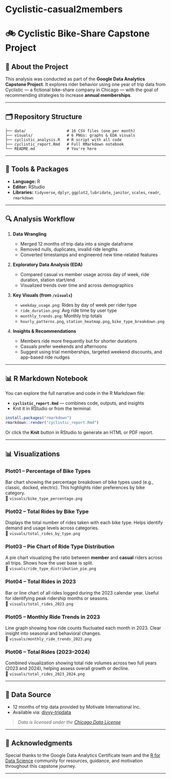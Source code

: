 # Cyclistic-casual2members

# 🚲 Cyclistic Bike-Share Capstone Project

## 📘 About the Project

This analysis was conducted as part of the **Google Data Analytics Capstone Project**. It explores rider behavior using one year of trip data from Cyclistic — a fictional bike-share company in Chicago — with the goal of recommending strategies to increase **annual memberships**.

---

## 🗂️ Repository Structure

```
├── data/                  # 16 CSV files (one per month)
├── visuals/               # 6 PNGs: graphs & EDA visuals
├── cyclistic_analysis.R   # R script with all code
├── cyclistic_report.Rmd   # Full RMarkdown notebook
└── README.md              # You're here
```

---

## 🧪 Tools & Packages

- **Language:** R
- **Editor:** RStudio
- **Libraries:** `tidyverse`, `dplyr`, `ggplot2`, `lubridate`, `janitor`, `scales`, `readr`, `rmarkdown`

---

## 🔍 Analysis Workflow

1. **Data Wrangling**  
   - Merged 12 months of trip data into a single dataframe  
   - Removed nulls, duplicates, invalid ride lengths  
   - Converted timestamps and engineered new time-related features

2. **Exploratory Data Analysis (EDA)**  
   - Compared casual vs member usage across day of week, ride duration, station start/end  
   - Visualized trends over time and across demographics

3. **Key Visuals (from `/visuals`)**
   - `weekday_usage.png`: Rides by day of week per rider type  
   - `ride_duration.png`: Avg ride time by user type  
   - `monthly_trends.png`: Monthly trip totals  
   - `hourly_patterns.png`, `station_heatmap.png`, `bike_type_breakdown.png`

4. **Insights & Recommendations**  
   - Members ride more frequently but for shorter durations  
   - Casuals prefer weekends and afternoons  
   - Suggest using trial memberships, targeted weekend discounts, and app-based ride nudges

---

## 📊 R Markdown Notebook

You can explore the full narrative and code in the R Markdown file:

- **`cyclistic_report.Rmd`** — combines code, outputs, and insights  
- Knit it in RStudio or from the terminal:

```r
install.packages("rmarkdown")
rmarkdown::render("cyclistic_report.Rmd")
```

Or click the **Knit** button in RStudio to generate an HTML or PDF report.

---
## 📊 Visualizations

### Plot01 – Percentage of Bike Types  
Bar chart showing the percentage breakdown of bike types used (e.g., classic, docked, electric). This highlights rider preferences by bike category.  
📁 `visuals/bike_type_percentage.png`

### Plot02 – Total Rides by Bike Type  
Displays the total number of rides taken with each bike type. Helps identify demand and usage levels across categories.  
📁 `visuals/total_rides_by_type.png`

### Plot03 – Pie Chart of Ride Type Distribution  
A pie chart visualizing the ratio between **member** and **casual** riders across all trips. Shows how the user base is split.  
📁 `visuals/ride_type_distribution_pie.png`

### Plot04 – Total Rides in 2023  
Bar or line chart of all rides logged during the 2023 calendar year. Useful for identifying peak ridership months or seasons.  
📁 `visuals/total_rides_2023.png`

### Plot05 – Monthly Ride Trends in 2023  
Line graph showing how ride counts fluctuated each month in 2023. Clear insight into seasonal and behavioral changes.  
📁 `visuals/monthly_ride_trends_2023.png`

### Plot06 – Total Rides (2023–2024)  
Combined visualization showing total ride volumes across two full years (2023 and 2024), helping assess overall growth or decline.  
📁 `visuals/total_rides_2023_2024.png`

---

## 📁 Data Source

- 12 months of trip data provided by Motivate International Inc.  
- Available via: [divvy-tripdata](https://divvy-tripdata.s3.amazonaws.com/index.html)

> *Data is licensed under the [Chicago Data License](https://www.chicago.gov/city/en/narr/foia/data_disclaimer.html)*

---

## 🙌 Acknowledgments

Special thanks to the Google Data Analytics Certificate team and the [R for Data Science](https://r4ds.had.co.nz/) community for resources, guidance, and motivation throughout this capstone journey.

---
